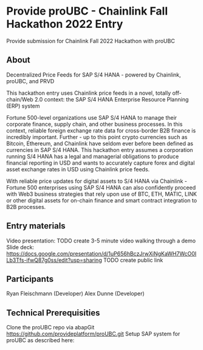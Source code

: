 # Provide proUBC - Chainlink Fall Hackathon 2022 Entry
Provide submission for Chainlink Fall 2022 Hackathon with proUBC

## About
Decentralized Price Feeds for SAP S/4 HANA - powered by Chainlink, proUBC, and PRVD

This hackathon entry uses Chainlink price feeds in a novel, totally off-chain/Web 2.0 context: the SAP S/4 HANA Enterprise Resource Planning (ERP) system

Fortune 500-level organizations use SAP S/4 HANA to manage their corporate finance, supply chain, and other business processes. In this context, reliable foreign exchange rate data for cross-border B2B finance is incredibly important. Further - up to this point crypto currencies such as Bitcoin, Ethereum, and Chainlink have seldom ever before been defined as currencies in SAP S/4 HANA. This hackathon entry assumes a corporation running S/4 HANA has a legal and managerial obligations to produce financial reporting in USD and wants to accurately capture forex and digital asset exchange rates in USD using Chainlink price feeds.

With reliable price updates for digital assets to S/4 HANA via Chainlink - Fortune 500 enterprises using SAP S/4 HANA can also confidently proceed with Web3 business strategies that rely upon use of BTC, ETH, MATIC, LINK or other digital assets for on-chain finance and smart contract integration to B2B processes. 

## Entry materials
Video presentation:
TODO create 3-5 minute video walking through a demo
Slide deck:
https://docs.google.com/presentation/d/1uP656hBczJrwXiNgKaWH7WcO0ILb3Tfs-ifwQ87g0ss/edit?usp=sharing TODO create public link 

## Participants
Ryan Fleischmann (Developer)
Alex Dunne (Developer)

## Technical Prerequisities
Clone the proUBC repo via abapGit
https://github.com/provideplatform/proUBC.git
Setup SAP system for proUBC as described here:


